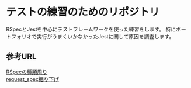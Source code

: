 # テストの練習のためのリポジトリ  
RSpecとJestを中心にテストフレームワークを使った練習をします。
特にポートフォリオで実行がうまくいかなかったJestに関して原因を調査します。

## 参考URL  
[RSpecの種類周り](https://qiita.com/shin_N/items/9b1914dd0e213542f6db)  
[request_spec掘り下げ](https://qiita.com/kagesumi3m/items/10244978273ffffa9b92)
